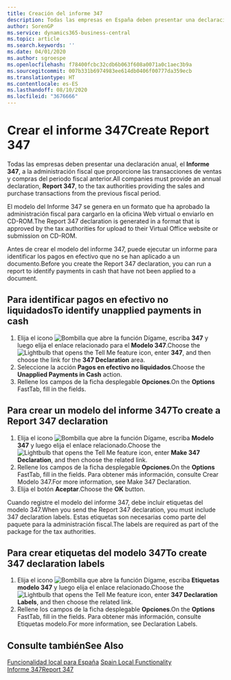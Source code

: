 ```yaml
---
title: Creación del informe 347
description: Todas las empresas en España deben presentar una declaración anual, el modelo 347, a la administración fiscal y proporcionar las transacciones de ventas y compras del periodo fiscal anterior.
author: SorenGP
ms.service: dynamics365-business-central
ms.topic: article
ms.search.keywords: ''
ms.date: 04/01/2020
ms.author: sgroespe
ms.openlocfilehash: f78400fcbc32cdb6b063f608a0071a0c1aec3b9a
ms.sourcegitcommit: 007b331b6974983ee614db0406f00777da359ecb
ms.translationtype: HT
ms.contentlocale: es-ES
ms.lasthandoff: 08/10/2020
ms.locfileid: "3676666"
---
```

# <a name="create-report-347"></a><span data-ttu-id="b3a43-103">Crear el informe 347</span><span class="sxs-lookup"><span data-stu-id="b3a43-103">Create Report 347</span></span>
<span data-ttu-id="b3a43-104">Todas las empresas deben presentar una declaración anual, el **Informe 347**, a la administración fiscal que proporcione las transacciones de ventas y compras del periodo fiscal anterior.</span><span class="sxs-lookup"><span data-stu-id="b3a43-104">All companies must provide an annual declaration, **Report 347**, to the tax authorities providing the sales and purchase transactions from the previous fiscal period.</span></span>  

<span data-ttu-id="b3a43-105">El modelo del Informe 347 se genera en un formato que ha aprobado la administración fiscal para cargarlo en la oficina Web virtual o enviarlo en CD-ROM.</span><span class="sxs-lookup"><span data-stu-id="b3a43-105">The Report 347 declaration is generated in a format that is approved by the tax authorities for upload to their Virtual Office website or submission on CD-ROM.</span></span>  

<span data-ttu-id="b3a43-106">Antes de crear el modelo del informe 347, puede ejecutar un informe para identificar los pagos en efectivo que no se han aplicado a un documento.</span><span class="sxs-lookup"><span data-stu-id="b3a43-106">Before you create the Report 347 declaration, you can run a report to identify payments in cash that have not been applied to a document.</span></span>  

## <a name="to-identify-unapplied-payments-in-cash"></a><span data-ttu-id="b3a43-107">Para identificar pagos en efectivo no liquidados</span><span class="sxs-lookup"><span data-stu-id="b3a43-107">To identify unapplied payments in cash</span></span>  

1.  <span data-ttu-id="b3a43-108">Elija el icono ![Bombilla que abre la función Dígame](../../media/ui-search/search_small.png "Dígame qué desea hacer"), escriba **347** y luego elija el enlace relacionado para el **Modelo 347**.</span><span class="sxs-lookup"><span data-stu-id="b3a43-108">Choose the ![Lightbulb that opens the Tell Me feature](../../media/ui-search/search_small.png "Tell me what you want to do") icon, enter **347**, and then choose the link for the **347 Declaration** area.</span></span>  
2.  <span data-ttu-id="b3a43-109">Seleccione la acción **Pagos en efectivo no liquidados**.</span><span class="sxs-lookup"><span data-stu-id="b3a43-109">Choose the **Unapplied Payments in Cash** action.</span></span>  
3.  <span data-ttu-id="b3a43-110">Rellene los campos de la ficha desplegable **Opciones**.</span><span class="sxs-lookup"><span data-stu-id="b3a43-110">On the **Options** FastTab, fill in the fields.</span></span>  

## <a name="to-create-a-report-347-declaration"></a><span data-ttu-id="b3a43-111">Para crear un modelo del informe 347</span><span class="sxs-lookup"><span data-stu-id="b3a43-111">To create a Report 347 declaration</span></span>  

1.  <span data-ttu-id="b3a43-112">Elija el icono ![Bombilla que abre la función Dígame](../../media/ui-search/search_small.png "Dígame qué desea hacer"), escriba **Modelo 347** y luego elija el enlace relacionado.</span><span class="sxs-lookup"><span data-stu-id="b3a43-112">Choose the ![Lightbulb that opens the Tell Me feature](../../media/ui-search/search_small.png "Tell me what you want to do") icon, enter **Make 347 Declaration**, and then choose the related link.</span></span>  
2.  <span data-ttu-id="b3a43-113">Rellene los campos de la ficha desplegable **Opciones**.</span><span class="sxs-lookup"><span data-stu-id="b3a43-113">On the **Options** FastTab, fill in the fields.</span></span> <span data-ttu-id="b3a43-114">Para obtener más información, consulte Crear Modelo 347.</span><span class="sxs-lookup"><span data-stu-id="b3a43-114">For more information, see Make 347 Declaration.</span></span>  
3.  <span data-ttu-id="b3a43-115">Elija el botón **Aceptar**.</span><span class="sxs-lookup"><span data-stu-id="b3a43-115">Choose the **OK** button.</span></span>  

<span data-ttu-id="b3a43-116">Cuando registre el modelo del informe 347, debe incluir etiquetas del modelo 347.</span><span class="sxs-lookup"><span data-stu-id="b3a43-116">When you send the Report 347 declaration, you must include 347 declaration labels.</span></span> <span data-ttu-id="b3a43-117">Estas etiquetas son necesarias como parte del paquete para la administración fiscal.</span><span class="sxs-lookup"><span data-stu-id="b3a43-117">The labels are required as part of the package for the tax authorities.</span></span>  

## <a name="to-create-347-declaration-labels"></a><span data-ttu-id="b3a43-118">Para crear etiquetas del modelo 347</span><span class="sxs-lookup"><span data-stu-id="b3a43-118">To create 347 declaration labels</span></span>  

1.  <span data-ttu-id="b3a43-119">Elija el icono ![Bombilla que abre la función Dígame](../../media/ui-search/search_small.png "Dígame qué desea hacer"), escriba **Etiquetas modelo 347** y luego elija el enlace relacionado.</span><span class="sxs-lookup"><span data-stu-id="b3a43-119">Choose the ![Lightbulb that opens the Tell Me feature](../../media/ui-search/search_small.png "Tell me what you want to do") icon, enter **347 Declaration Labels**, and then choose the related link.</span></span>  
2.  <span data-ttu-id="b3a43-120">Rellene los campos de la ficha desplegable **Opciones**.</span><span class="sxs-lookup"><span data-stu-id="b3a43-120">On the **Options** FastTab, fill in the fields.</span></span> <span data-ttu-id="b3a43-121">Para obtener más información, consulte Etiquetas modelo.</span><span class="sxs-lookup"><span data-stu-id="b3a43-121">For more information, see Declaration Labels.</span></span>  

## <a name="see-also"></a><span data-ttu-id="b3a43-122">Consulte también</span><span class="sxs-lookup"><span data-stu-id="b3a43-122">See Also</span></span>  
 <span data-ttu-id="b3a43-123">[Funcionalidad local para España](spain-local-functionality.md) </span><span class="sxs-lookup"><span data-stu-id="b3a43-123">[Spain Local Functionality](spain-local-functionality.md) </span></span>  
 [<span data-ttu-id="b3a43-124">Informe 347</span><span class="sxs-lookup"><span data-stu-id="b3a43-124">Report 347</span></span>](report-347.md)
